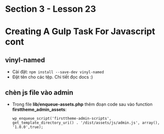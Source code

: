 # Section 3 - Lesson 23
# Creating A Gulp Task For Javascript cont

## vinyl-named

- Cài đặt: ```npm install --save-dev vinyl-named```
- Đặt tên cho các tệp. Chi tiết đọc docs :)

## chèn js file vào admin

- Trong file __lib/enqueue-assets.php__ thêm đoạn code sau vào function __firsttheme_admin_assets__:
  ```
  wp_enqueue_script('firsttheme-admin-scripts', get_template_directory_uri() . '/dist/assets/js/admin.js', array(), '1.0.0',true);
  ```